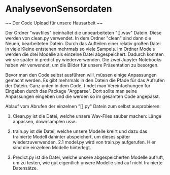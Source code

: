 # AnalysevonSensordaten
~~ Der Code Upload für unsere Hausarbeit ~~

Der Ordner "wavfiles" beinhaltet die unbearbeiteten "[].wav" Datein. Diese werden von clean.py verwendet. 
In dem Ordner "clean" sind dann die Neuen, bearbeiteten Datein. Durch das Aufteilen einer relativ großen Datei in viele Kleine entstehen mehrmals so viele Sampels.
Im Ordner Models werden die drei Modelle als einzelne Datei abgespeichert. Dadurch konnten wir sie später in predict.py wiederverwenden.
Die zwei Jupyter Notebooks haben wir verwendet, um die Bilder für unsere Präsentation zu besorgen.

Bevor man den Code selbst ausführen will, müssen einige Anpassungen gemacht werden. 
Es gibt mehrmals in den Datein die Pfade für das Aufrufen der Datein. 
Ganz unten in dem Code, findet man Vereinfachungen für Eingaben durch das Package "Argparse". Dort sollte man seine Anpassungen eingeben und die werden so im gesamten Code angepasst. 

Ablauf vom Abrufen der einzelnen "[].py" Datein zum selbst ausprobieren: 
1. Clean.py ist die Datei, welche unsere Wav-Files sauber machen: Länge anpassen, downsamplen usw..

2. train.py ist die Datei, welche unsere Modelle kreirt und dazu das trainierte Modell dahinter abspeichert, um dieses später wiederzuverwenden.
  2.1 model.py wird von train.py aufgerufen. Hier sind die einzelnen Modelle hinterlegt. 

3. Predict.py ist die Datei, welche unsere abgespeicherten Modelle aufruft, um zu testen, wie gut eigentlich unsere Modelle sind auf nicht trainierte Datensätze.

